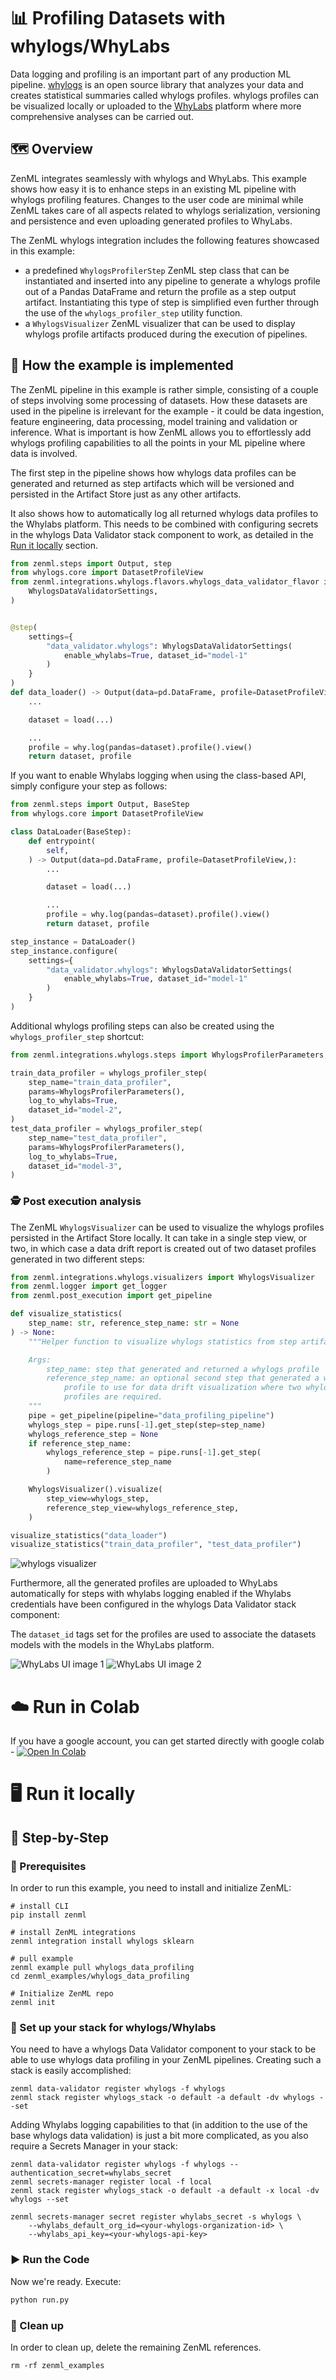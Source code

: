 # 📊 Profiling Datasets with whylogs/WhyLabs
Data logging and profiling is an important part of any production ML
pipeline. [whylogs](https://whylabs.ai/whylogs) is an open source library
that analyzes your data and creates statistical summaries called whylogs
profiles. whylogs profiles can be visualized locally or uploaded to the
[WhyLabs](https://whylabs.ai/) platform where more comprehensive analyses can be carried out.

## 🗺 Overview
ZenML integrates seamlessly with whylogs and WhyLabs. This example shows
how easy it is to enhance steps in an existing ML pipeline with whylogs
profiling features. Changes to the user code are minimal while ZenML takes
care of all aspects related to whylogs serialization, versioning and persistence
and even uploading generated profiles to WhyLabs.

The ZenML whylogs integration includes the following features showcased in this
example:

* a predefined `WhylogsProfilerStep` ZenML step class that can be
instantiated and inserted into any pipeline to generate a whylogs profile
out of a Pandas DataFrame and return the profile as a step output artifact.
Instantiating this type of step is simplified even further through the
use of the `whylogs_profiler_step` utility function.
* a `WhylogsVisualizer` ZenML visualizer that can be used to display whylogs
profile artifacts produced during the execution of pipelines.

## 🧰 How the example is implemented
The ZenML pipeline in this example is rather simple, consisting of a couple
of steps involving some processing of datasets. How these datasets are used in
the pipeline is irrelevant for the example - it could be data ingestion, feature
engineering, data processing, model training and validation or inference. What
is important is how ZenML allows you to effortlessly add whylogs profiling
capabilities to all the points in your ML pipeline where data is involved.

The first step in the pipeline shows how whylogs data profiles can be generated
and returned as step artifacts which will be versioned and persisted in the
Artifact Store just as any other artifacts.

It also shows how to automatically log all returned whylogs data profiles to
the Whylabs platform. This needs to be combined with configuring secrets 
in the whylogs Data Validator stack component to work, as detailed in the
[Run it locally](#-run-it-locally) section.

```python
from zenml.steps import Output, step
from whylogs.core import DatasetProfileView
from zenml.integrations.whylogs.flavors.whylogs_data_validator_flavor import (
    WhylogsDataValidatorSettings,
)


@step(
    settings={
        "data_validator.whylogs": WhylogsDataValidatorSettings(
            enable_whylabs=True, dataset_id="model-1"
        )
    }
)
def data_loader() -> Output(data=pd.DataFrame, profile=DatasetProfileView,):
    ...

    dataset = load(...)

    ...
    profile = why.log(pandas=dataset).profile().view()
    return dataset, profile
```

If you want to enable Whylabs logging when using the class-based API, simply configure your step as follows:
```python
from zenml.steps import Output, BaseStep
from whylogs.core import DatasetProfileView

class DataLoader(BaseStep):
    def entrypoint(
        self,
    ) -> Output(data=pd.DataFrame, profile=DatasetProfileView,):
        ...

        dataset = load(...)

        ...
        profile = why.log(pandas=dataset).profile().view()
        return dataset, profile

step_instance = DataLoader()
step_instance.configure(
    settings={
        "data_validator.whylogs": WhylogsDataValidatorSettings(
            enable_whylabs=True, dataset_id="model-1"
        )
    }
)
```

Additional whylogs profiling steps can also be created using the
`whylogs_profiler_step` shortcut:

```python
from zenml.integrations.whylogs.steps import WhylogsProfilerParameters, whylogs_profiler_step

train_data_profiler = whylogs_profiler_step(
    step_name="train_data_profiler",
    params=WhylogsProfilerParameters(),
    log_to_whylabs=True,
    dataset_id="model-2",
)
test_data_profiler = whylogs_profiler_step(
    step_name="test_data_profiler",
    params=WhylogsProfilerParameters(),
    log_to_whylabs=True,
    dataset_id="model-3",
)
```

### 🕵️ Post execution analysis

The ZenML `WhylogsVisualizer` can be used to visualize the whylogs
profiles persisted in the Artifact Store locally. It can take in a single
step view, or two, in which case a data drift report is created out of two
dataset profiles generated in two different steps:

```python
from zenml.integrations.whylogs.visualizers import WhylogsVisualizer
from zenml.logger import get_logger
from zenml.post_execution import get_pipeline

def visualize_statistics(
    step_name: str, reference_step_name: str = None
) -> None:
    """Helper function to visualize whylogs statistics from step artifacts.

    Args:
        step_name: step that generated and returned a whylogs profile
        reference_step_name: an optional second step that generated a whylogs
            profile to use for data drift visualization where two whylogs
            profiles are required.
    """
    pipe = get_pipeline(pipeline="data_profiling_pipeline")
    whylogs_step = pipe.runs[-1].get_step(step=step_name)
    whylogs_reference_step = None
    if reference_step_name:
        whylogs_reference_step = pipe.runs[-1].get_step(
            name=reference_step_name
        )

    WhylogsVisualizer().visualize(
        step_view=whylogs_step,
        reference_step_view=whylogs_reference_step,
    )

visualize_statistics("data_loader")
visualize_statistics("train_data_profiler", "test_data_profiler")
```

![whylogs visualizer](assets/whylogs-visualizer.png)

Furthermore, all the generated profiles are uploaded to WhyLabs automatically
for steps with whylabs logging enabled if the Whylabs
credentials have been configured in the whylogs Data Validator stack component:


The `dataset_id` tags set for the profiles are used to associate
the datasets models with the models in the WhyLabs platform. 

![WhyLabs UI image 1](assets/whylabs-ui-01.png)
![WhyLabs UI image 2](assets/whylabs-ui-02.png)

# ☁️ Run in Colab
If you have a google account, you can get started directly with google colab - [![Open In Colab](https://colab.research.google.com/assets/colab-badge.svg)](https://colab.research.google.com/github/zenml-io/zenml/blob/main/examples/whylogs_data_profiling/whylogs.ipynb)

# 🖥 Run it locally

## 👣 Step-by-Step
### 📄 Prerequisites 
In order to run this example, you need to install and initialize ZenML:

```shell
# install CLI
pip install zenml

# install ZenML integrations
zenml integration install whylogs sklearn

# pull example
zenml example pull whylogs_data_profiling
cd zenml_examples/whylogs_data_profiling

# Initialize ZenML repo
zenml init
```

### 🥞 Set up your stack for whylogs/Whylabs

You need to have a whylogs Data Validator component to your stack to be able to
use whylogs data profiling in your ZenML pipelines. Creating such a stack is
easily accomplished:  

```shell
zenml data-validator register whylogs -f whylogs
zenml stack register whylogs_stack -o default -a default -dv whylogs --set
```

Adding Whylabs logging capabilities to that (in addition to the use of the base
whylogs data validation) is just a bit more complicated, as you
also require a Secrets Manager in your stack:

```shell
zenml data-validator register whylogs -f whylogs --authentication_secret=whylabs_secret
zenml secrets-manager register local -f local
zenml stack register whylogs_stack -o default -a default -x local -dv whylogs --set

zenml secrets-manager secret register whylabs_secret -s whylogs \
    --whylabs_default_org_id=<your-whylogs-organization-id> \
    --whylabs_api_key=<your-whylogs-api-key>
```

### ▶️ Run the Code
Now we're ready. Execute:

```bash
python run.py
```

### 🧽 Clean up
In order to clean up, delete the remaining ZenML references.

```shell
rm -rf zenml_examples
```

